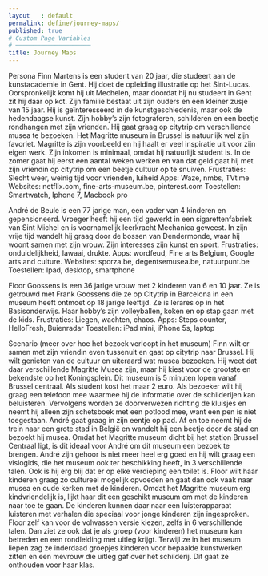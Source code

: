 ```yaml
---
layout   : default
permalink: define/journey-maps/
published: true
# Custom Page Variables
# ─────────────────────
title: Journey Maps
---
```

Persona
Finn Martens is een student van 20 jaar, die studeert aan de kunstacademie in Gent. Hij doet de opleiding illustratie op het Sint-Lucas. Oorspronkelijk komt hij uit Mechelen, maar doordat hij nu studeert in Gent zit hij daar op kot. Zijn familie bestaat uit zijn ouders en een kleiner zusje van 15 jaar. Hij is geïnteresseerd in de kunstgeschiedenis, maar ook de hedendaagse kunst. Zijn hobby’s zijn fotograferen, schilderen en een beetje rondhangen met zijn vrienden. Hij gaat graag op citytrip om verschillende musea te bezoeken. Het Magritte museum in Brussel is natuurlijk wel zijn favoriet. Magritte is zijn voorbeeld en hij haalt er veel inspiratie uit voor zijn eigen werk. 
Zijn inkomen is minimaal, omdat hij natuurlijk student is. In de zomer gaat hij eerst een aantal weken werken en van dat geld gaat hij met zijn vriendin op citytrip om een beetje cultuur op te snuiven.
Frustraties: Slecht weer, weinig tijd voor vrienden, luiheid
Apps: Waze, nmbs, TVtime
Websites: netflix.com, fine-arts-museum.be, pinterest.com
Toestellen:  Smartwatch, Iphone 7, Macbook pro


André de Beule is een 77 jarige man, een vader van 4 kinderen en gepensioneerd. Vroeger heeft hij  een tijd gewerkt in een sigarettenfabriek van Sint Michel en is voornamelijk leerkracht Mechanica geweest. In zijn vrije tijd wandelt hij graag door de bossen van Dendermonde, waar hij woont samen met zijn vrouw. Zijn interesses zijn kunst en sport.
Frustraties: onduidelijkheid, lawaai, drukte.
Apps: wordfeud, Fine arts Belgium, Google arts and culture.
Websites:  sporza.be, degentsemusea.be, natuurpunt.be
Toestellen: Ipad, desktop, smartphone


Floor Goossens is een 36 jarige vrouw met 2 kinderen van 6 en 10 jaar. Ze is getrouwd met Frank Goossens die ze op Citytrip in Barcelona in een museum heeft ontmoet op 18 jarige leeftijd. 
Ze is lerares op in het Basisonderwijs.
Haar hobby’s zijn volleyballen, koken en op stap gaan met de kids.
Frustraties: Liegen, wachten, chaos.
Apps:  Steps counter,  HelloFresh, Buienradar
Toestellen: iPad mini, iPhone 5s, laptop


Scenario (meer over hoe het bezoek verloopt in het museum)
Finn wilt er samen met zijn vriendin even tussenuit en gaat op citytrip naar Brussel. Hij wilt genieten van de cultuur en uiteraard wat musea bezoeken. Hij weet dat daar verschillende Magritte Musea zijn, maar hij kiest voor de grootste en bekendste op het Koningsplein. Dit museum is 5 minuten lopen vanaf Brussel centraal. Als student kost het maar 2 euro. 
Als bezoeker wilt hij graag een telefoon mee waarmee hij de informatie over de schilderijen kan beluisteren.
Vervolgens worden ze doorverwezen richting de kluisjes en neemt hij alleen zijn schetsboek met een potlood mee, want een pen is niet toegestaan.
André gaat graag in zijn eentje op pad. Af en toe neemt hij de trein naar een grote stad in België en wandelt hij een beetje door de stad en bezoekt hij musea. Omdat het Magritte museum dicht bij het station Brussel Centraal ligt, is dit ideaal voor André om dit museum een bezoek te brengen. André zijn gehoor is niet meer heel erg goed en hij wilt graag een visiogids, die het museum ook ter beschikking heeft, in 3 verschillende talen. Ook is hij erg blij dat er op elke verdieping een toilet is.
Floor wilt haar kinderen graag zo cultureel mogelijk opvoeden en gaat dan ook vaak naar musea en oude kerken met de kinderen. Omdat het Magritte museum erg kindvriendelijk is, lijkt haar dit een geschikt museum om met de kinderen naar toe te gaan. De kinderen kunnen daar naar een luisterapparaat luisteren met verhalen die speciaal voor jonge kinderen zijn ingesproken. Floor zelf kan voor de volwassen versie kiezen, zelfs in 6 verschillende talen.
Dan ziet ze ook dat je als groep (voor kinderen) het museum kan betreden en een rondleiding met uitleg krijgt. Terwijl ze in het museum liepen zag ze inderdaad groepjes kinderen voor bepaalde kunstwerken zitten en een mevrouw die uitleg gaf over het schilderij. Dit gaat ze onthouden voor haar klas.